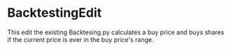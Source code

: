 # BacktestingEdit
This edit the existing Backtesing.py calculates a buy price and buys shares if the current price is ever in the buy price's range.
